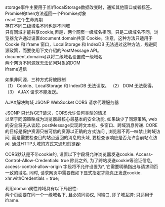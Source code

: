 storage事件主要用于监听localStorage数据改变时，通知其他窗口或者标签。  
Promise的then方法返回一个Promise对象    
react 三个生命周期  
存在不同二级域名不同也是不同域  
只有同域才能共享cookie,但是，两个网页一级域名相同，只是二级域名不同，浏览器允许通过设置document.domain共享 Cookie。注意，这种方法只适用于 Cookie 和 iframe 窗口，LocalStorage 和 IndexDB 无法通过这种方法，规避同源政策，而要使用下文介绍的PostMessage API。  
document.domain可以将二级域名设置成一级域名  
两个网页不同源就无法访问对象的DOM  
iframe通信  

如果非同源，三种方式将被限制  
（1） Cookie、LocalStorage 和 IndexDB 无法读取。
（2） DOM 无法获得。
（3） AJAX 请求不能发送。  

AJAX解决跨域
JSONP
WebSocket
CORS 
请求代理服务器 

JSONP 只允许GET请求，CORS允许任何类型的请求  
以至于同源策略成为浏览器最核心最基本的安全功能, 如果缺少了同源策略, web的安全将无从谈起. 
postMessage实现跨文本档、多窗口、跨域消息传递.
CORE的目标是保护资源只被可信的资源以正确的方式访问  , 浏览器不再一味禁止跨域访问, 而是需要检查目的站点返回的消息的头域, 要检查该响应是否允许当前站点访问. 通过HTTP头域的方式来通知浏览器:

CORS默认是不带cookie的, 设置以下字段将允许浏览器发送cookie.
Access-Control-Allow-Credentials: true
除此之外, 为了跨站发送cookie等验证信息, access-control-allow-origin 字段将不允许设置为*, 它需要明确指出与请求网页一致的域名.
同时, 请求网页中需要做如下显式指定才能真正发送cookie.  
xhr.withCredentials = true;  

利用domain属性跨域具有以下局限性:  
两个页面要在同一个一级域名下, 且必须同协议, 同端口, 即子域互跨;
只适用于iframe.


